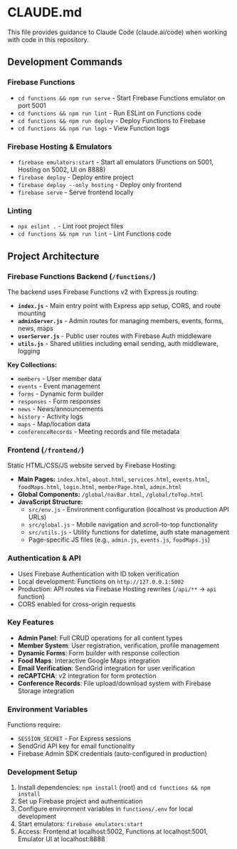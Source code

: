 # CLAUDE.md

This file provides guidance to Claude Code (claude.ai/code) when working with code in this repository.

## Development Commands

### Firebase Functions
- `cd functions && npm run serve` - Start Firebase Functions emulator on port 5001
- `cd functions && npm run lint` - Run ESLint on Functions code
- `cd functions && npm run deploy` - Deploy Functions to Firebase
- `cd functions && npm run logs` - View Function logs

### Firebase Hosting & Emulators
- `firebase emulators:start` - Start all emulators (Functions on 5001, Hosting on 5002, UI on 8888)
- `firebase deploy` - Deploy entire project
- `firebase deploy --only hosting` - Deploy only frontend
- `firebase serve` - Serve frontend locally

### Linting
- `npx eslint .` - Lint root project files
- `cd functions && npm run lint` - Lint Functions code

## Project Architecture

### Firebase Functions Backend (`/functions/`)
The backend uses Firebase Functions v2 with Express.js routing:

- **`index.js`** - Main entry point with Express app setup, CORS, and route mounting
- **`adminServer.js`** - Admin routes for managing members, events, forms, news, maps
- **`userServer.js`** - Public user routes with Firebase Auth middleware
- **`utils.js`** - Shared utilities including email sending, auth middleware, logging

**Key Collections:**
- `members` - User member data
- `events` - Event management
- `forms` - Dynamic form builder
- `responses` - Form responses
- `news` - News/announcements
- `history` - Activity logs
- `maps` - Map/location data
- `conferenceRecords` - Meeting records and file metadata

### Frontend (`/frontend/`)
Static HTML/CSS/JS website served by Firebase Hosting:

- **Main Pages:** `index.html`, `about.html`, `services.html`, `events.html`, `foodMaps.html`, `login.html`, `memberPage.html`, `admin.html`
- **Global Components:** `/global/navBar.html`, `/global/toTop.html`
- **JavaScript Structure:**
  - `src/env.js` - Environment configuration (localhost vs production API URLs)
  - `src/global.js` - Mobile navigation and scroll-to-top functionality
  - `src/utils.js` - Utility functions for datetime, auth state management
  - Page-specific JS files (e.g., `admin.js`, `events.js`, `foodMaps.js`)

### Authentication & API
- Uses Firebase Authentication with ID token verification
- Local development: Functions on `http://127.0.0.1:5002`
- Production: API routes via Firebase Hosting rewrites (`/api/**` → `api` function)
- CORS enabled for cross-origin requests

### Key Features
- **Admin Panel**: Full CRUD operations for all content types
- **Member System**: User registration, verification, profile management
- **Dynamic Forms**: Form builder with response collection
- **Food Maps**: Interactive Google Maps integration
- **Email Verification**: SendGrid integration for user verification
- **reCAPTCHA**: v2 integration for form protection
- **Conference Records**: File upload/download system with Firebase Storage integration

### Environment Variables
Functions require:
- `SESSION_SECRET` - For Express sessions
- SendGrid API key for email functionality
- Firebase Admin SDK credentials (auto-configured in production)

### Development Setup
1. Install dependencies: `npm install` (root) and `cd functions && npm install`
2. Set up Firebase project and authentication
3. Configure environment variables in `functions/.env` for local development
4. Start emulators: `firebase emulators:start`
5. Access: Frontend at localhost:5002, Functions at localhost:5001, Emulator UI at localhost:8888